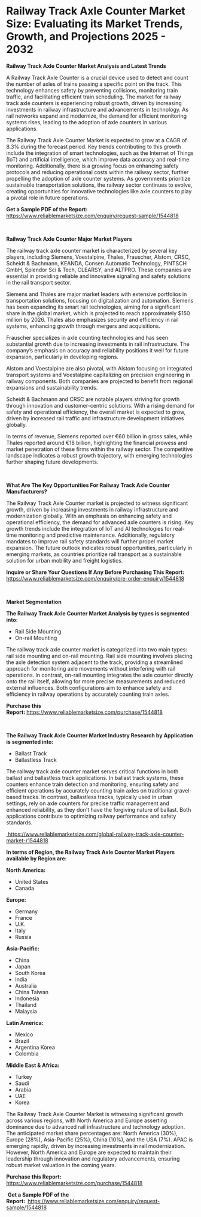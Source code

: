<p><h1>Railway Track Axle Counter Market Size: Evaluating its Market Trends, Growth, and Projections 2025 - 2032</h1></p><p><strong>Railway Track Axle Counter Market Analysis and Latest Trends</strong></p>
<p><p>A Railway Track Axle Counter is a crucial device used to detect and count the number of axles of trains passing a specific point on the track. This technology enhances safety by preventing collisions, monitoring train traffic, and facilitating efficient train scheduling. The market for railway track axle counters is experiencing robust growth, driven by increasing investments in railway infrastructure and advancements in technology. As rail networks expand and modernize, the demand for efficient monitoring systems rises, leading to the adoption of axle counters in various applications.</p><p>The Railway Track Axle Counter Market is expected to grow at a CAGR of 8.3% during the forecast period. Key trends contributing to this growth include the integration of smart technologies, such as the Internet of Things (IoT) and artificial intelligence, which improve data accuracy and real-time monitoring. Additionally, there is a growing focus on enhancing safety protocols and reducing operational costs within the railway sector, further propelling the adoption of axle counter systems. As governments prioritize sustainable transportation solutions, the railway sector continues to evolve, creating opportunities for innovative technologies like axle counters to play a pivotal role in future operations.</p></p>
<p><strong>Get a Sample PDF of the Report:&nbsp;</strong> <a href="https://www.reliablemarketsize.com/enquiry/request-sample/1544818?utm_campaign=3181&utm_medium=2&utm_source=Github&utm_content=ia&utm_term=16042025&utm_id=railway-track-axle-counter">https://www.reliablemarketsize.com/enquiry/request-sample/1544818</a></p>
<p>&nbsp;</p>
<p><strong>Railway Track Axle Counter Major Market Players</strong></p>
<p><p>The railway track axle counter market is characterized by several key players, including Siemens, Voestalpine, Thales, Frauscher, Alstom, CRSC, Scheidt & Bachmann, KEANDA, Consen Automatic Technology, PINTSCH GmbH, Splendor Sci & Tech, CLEARSY, and ALTPRO. These companies are essential in providing reliable and innovative signaling and safety solutions in the rail transport sector.</p><p>Siemens and Thales are major market leaders with extensive portfolios in transportation solutions, focusing on digitalization and automation. Siemens has been expanding its smart rail technologies, aiming for a significant share in the global market, which is projected to reach approximately $150 million by 2026. Thales also emphasizes security and efficiency in rail systems, enhancing growth through mergers and acquisitions.</p><p>Frauscher specializes in axle counting technologies and has seen substantial growth due to increasing investments in rail infrastructure. The company’s emphasis on accuracy and reliability positions it well for future expansion, particularly in developing regions.</p><p>Alstom and Voestalpine are also pivotal, with Alstom focusing on integrated transport systems and Voestalpine capitalizing on precision engineering in railway components. Both companies are projected to benefit from regional expansions and sustainability trends.</p><p>Scheidt & Bachmann and CRSC are notable players striving for growth through innovation and customer-centric solutions. With a rising demand for safety and operational efficiency, the overall market is expected to grow, driven by increased rail traffic and infrastructure development initiatives globally.</p><p>In terms of revenue, Siemens reported over €60 billion in gross sales, while Thales reported around €18 billion, highlighting the financial prowess and market penetration of these firms within the railway sector. The competitive landscape indicates a robust growth trajectory, with emerging technologies further shaping future developments.</p></p>
<p>&nbsp;</p>
<p><strong>What Are The Key Opportunities For Railway Track Axle Counter Manufacturers?</strong></p>
<p><p>The Railway Track Axle Counter market is projected to witness significant growth, driven by increasing investments in railway infrastructure and modernization globally. With an emphasis on enhancing safety and operational efficiency, the demand for advanced axle counters is rising. Key growth trends include the integration of IoT and AI technologies for real-time monitoring and predictive maintenance. Additionally, regulatory mandates to improve rail safety standards will further propel market expansion. The future outlook indicates robust opportunities, particularly in emerging markets, as countries prioritize rail transport as a sustainable solution for urban mobility and freight logistics.</p></p>
<p><strong>Inquire or Share Your Questions If Any Before Purchasing This Report:</strong> <a href="https://www.reliablemarketsize.com/enquiry/pre-order-enquiry/1544818?utm_campaign=3181&utm_medium=2&utm_source=Github&utm_content=ia&utm_term=16042025&utm_id=railway-track-axle-counter">https://www.reliablemarketsize.com/enquiry/pre-order-enquiry/1544818</a></p>
<p>&nbsp;</p>
<p><strong>Market Segmentation</strong></p>
<p><strong>The Railway Track Axle Counter Market Analysis by types is segmented into:</strong></p>
<p><ul><li>Rail Side Mounting</li><li>On-rail Mounting</li></ul></p>
<p><p>The railway track axle counter market is categorized into two main types: rail side mounting and on-rail mounting. Rail side mounting involves placing the axle detection system adjacent to the track, providing a streamlined approach for monitoring axle movements without interfering with rail operations. In contrast, on-rail mounting integrates the axle counter directly onto the rail itself, allowing for more precise measurements and reduced external influences. Both configurations aim to enhance safety and efficiency in railway operations by accurately counting train axles.</p></p>
<p><strong>Purchase this Report:&nbsp;</strong><a href="https://www.reliablemarketsize.com/purchase/1544818?utm_campaign=3181&utm_medium=2&utm_source=Github&utm_content=ia&utm_term=16042025&utm_id=railway-track-axle-counter">https://www.reliablemarketsize.com/purchase/1544818</a></p>
<p>&nbsp;</p>
<p><strong>The Railway Track Axle Counter Market Industry Research by Application is segmented into:</strong></p>
<p><ul><li>Ballast Track</li><li>Ballastless Track</li></ul></p>
<p><p>The railway track axle counter market serves critical functions in both ballast and ballastless track applications. In ballast track systems, these counters enhance train detection and monitoring, ensuring safety and efficient operations by accurately counting train axles on traditional gravel-based tracks. In contrast, ballastless tracks, typically used in urban settings, rely on axle counters for precise traffic management and enhanced reliability, as they don't have the forgiving nature of ballast. Both applications contribute to optimizing railway performance and safety standards.</p></p>
<p><a href="https://www.reliablemarketsize.com/global-railway-track-axle-counter-market-r1544818?utm_campaign=3181&utm_medium=2&utm_source=Github&utm_content=ia&utm_term=16042025&utm_id=railway-track-axle-counter">&nbsp;https://www.reliablemarketsize.com/global-railway-track-axle-counter-market-r1544818</a></p>
<p><strong>In terms of Region, the Railway Track Axle Counter Market Players available by Region are:</strong></p>
<p>
    <p> <strong> North America: </strong>
        <ul>
            <li>United States</li>
            <li>Canada</li>
        </ul>
        </p> 
    <p> <strong> Europe: </strong>
        <ul>
            <li>Germany</li>
            <li>France</li>
            <li>U.K.</li>
            <li>Italy</li>
            <li>Russia</li>
        </ul>
        </p> 
    <p> <strong> Asia-Pacific: </strong>
        <ul>
            <li>China</li>
            <li>Japan</li>
            <li>South Korea</li>
            <li>India</li>
            <li>Australia</li>
            <li>China Taiwan</li>
            <li>Indonesia</li>
            <li>Thailand</li>
            <li>Malaysia</li>
        </ul>
        </p> 
    <p> <strong> Latin America: </strong>
        <ul>
            <li>Mexico</li>
            <li>Brazil</li>
            <li>Argentina Korea</li>
            <li>Colombia</li>
        </ul>
        </p> 
    <p> <strong> Middle East & Africa: </strong>
        <ul>
            <li>Turkey</li>
            <li>Saudi</li>
            <li>Arabia</li>
            <li>UAE</li>
            <li>Korea</li>
        </ul>
    </p>
    </p>
<p><p>The Railway Track Axle Counter Market is witnessing significant growth across various regions, with North America and Europe asserting dominance due to advanced rail infrastructure and technology adoption. The anticipated market share percentages are: North America (30%), Europe (28%), Asia-Pacific (25%), China (10%), and the USA (7%). APAC is emerging rapidly, driven by increasing investments in rail modernization. However, North America and Europe are expected to maintain their leadership through innovation and regulatory advancements, ensuring robust market valuation in the coming years.</p></p>
<p><strong>Purchase this Report: </strong><a href="https://www.reliablemarketsize.com/purchase/1544818?utm_campaign=3181&utm_medium=2&utm_source=Github&utm_content=ia&utm_term=16042025&utm_id=railway-track-axle-counter">https://www.reliablemarketsize.com/purchase/1544818</a></p>
<p>&nbsp;<strong>Get a Sample PDF of the Report:&nbsp;&nbsp;</strong><a href="https://www.reliablemarketsize.com/enquiry/request-sample/1544818?utm_campaign=3181&utm_medium=2&utm_source=Github&utm_content=ia&utm_term=16042025&utm_id=railway-track-axle-counter">https://www.reliablemarketsize.com/enquiry/request-sample/1544818</a></p>
<p><strong></strong></p>
<p><p></p><p></p><p></p></p>